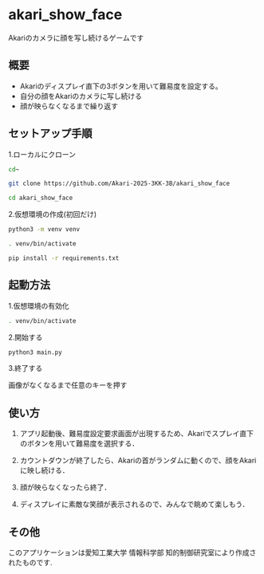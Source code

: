 # akari_show_face
Akariのカメラに顔を写し続けるゲームです

## 概要
- Akariのディスプレイ直下の3ボタンを用いて難易度を設定する。
- 自分の顔をAkariのカメラに写し続ける
- 顔が映らなくなるまで繰り返す

## セットアップ手順
1.ローカルにクローン
```bash
cd~
```

```bash
git clone https://github.com/Akari-2025-3KK-3B/akari_show_face
```

```bash
cd akari_show_face
```

2.仮想環境の作成(初回だけ)
```bash
python3 -m venv venv
```

```bash
. venv/bin/activate
```

```bash
pip install -r requirements.txt
```

## 起動方法
1.仮想環境の有効化
```bash
. venv/bin/activate
```

2.開始する
```bash
python3 main.py
```

3.終了する

画像がなくなるまで任意のキーを押す

## 使い方
1. アプリ起動後、難易度設定要求画面が出現するため、Akariでスプレイ直下のボタンを用いて難易度を選択する．

2. カウントダウンが終了したら、Akariの首がランダムに動くので、顔をAkariに映し続ける．

3. 顔が映らなくなったら終了．

4. ディスプレイに素敵な笑顔が表示されるので、みんなで眺めて楽しもう．


## その他

このアプリケーションは愛知工業大学 情報科学部 知的制御研究室により作成されたものです.